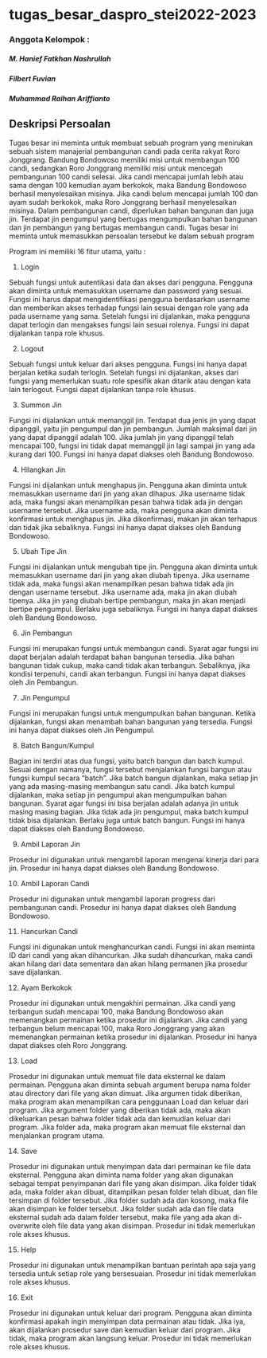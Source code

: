 # tugas_besar_daspro_stei2022-2023

### Anggota Kelompok :
##### M. Hanief Fatkhan Nashrullah
##### Filbert Fuvian
##### Muhammad Raihan Ariffianto

## Deskripsi Persoalan
Tugas besar ini meminta untuk membuat sebuah program yang menirukan
sebuah sistem manajerial pembangunan candi pada cerita rakyat Roro Jonggrang.
Bandung Bondowoso memiliki misi untuk membangun 100 candi, sedangkan Roro
Jonggrang memiliki misi untuk mencegah pembangunan 100 candi selesai. Jika candi
mencapai jumlah lebih atau sama dengan 100 kemudian ayam berkokok, maka
Bandung Bondowoso berhasil menyelesaikan misinya. Jika candi belum mencapai
jumlah 100 dan ayam sudah berkokok, maka Roro Jonggrang berhasil menyelesaikan
misinya. Dalam pembangunan candi, diperlukan bahan bangunan dan juga jin.
Terdapat jin pengumpul yang bertugas mengumpulkan bahan bangunan dan jin
pembangun yang bertugas membangun candi. Tugas besar ini meminta untuk
memasukkan persoalan tersebut ke dalam sebuah program

Program ini memiliki 16 fitur utama, yaitu :

1. Login

Sebuah fungsi untuk autentikasi data dan akses dari pengguna.
Pengguna akan diminta untuk memasukkan username dan password yang
sesuai. Fungsi ini harus dapat mengidentifikasi pengguna berdasarkan
username dan memberikan akses terhadap fungsi lain sesuai dengan role yang
ada pada username yang sama. Setelah fungsi ini dijalankan, maka pengguna
dapat terlogin dan mengakses fungsi lain sesuai rolenya. Fungsi ini dapat
dijalankan tanpa role khusus.

2. Logout

Sebuah fungsi untuk keluar dari akses pengguna. Fungsi ini hanya
dapat berjalan ketika sudah terlogin. Setelah fungsi ini dijalankan, akses dari
fungsi yang memerlukan suatu role spesifik akan ditarik atau dengan kata lain
terlogout. Fungsi dapat dijalankan tanpa role khusus.

3. Summon Jin

Fungsi ini dijalankan untuk memanggil jin. Terdapat dua jenis jin yang
dapat dipanggil, yaitu jin pengumpul dan jin pembangun. Jumlah maksimal
dari jin yang dapat dipanggil adalah 100. Jika jumlah jin yang dipanggil telah
mencapai 100, fungsi ini tidak dapat memanggil jin lagi sampai jin yang ada
kurang dari 100. Fungsi ini hanya dapat diakses oleh Bandung Bondowoso.

4. Hilangkan Jin

Fungsi ini dijalankan untuk menghapus jin. Pengguna akan diminta
untuk memasukkan username dari jin yang akan dihapus. Jika username tidak
ada, maka fungsi akan menampilkan pesan bahwa tidak ada jin dengan
username tersebut. Jika username ada, maka pengguna akan diminta
konfirmasi untuk menghapus jin. Jika dikonfirmasi, makan jin akan terhapus
dan tidak jika sebaliknya. Fungsi ini hanya dapat diakses oleh Bandung
Bondowoso.

5. Ubah Tipe Jin

Fungsi ini dijalankan untuk mengubah tipe jin. Pengguna akan diminta
untuk memasukkan username dari jin yang akan diubah tipenya. Jika
username tidak ada, maka fungsi akan menampilkan pesan bahwa tidak ada jin
dengan username tersebut. Jika username ada, maka jin akan diubah tipenya.
Jika jin yang diubah bertipe pembangun, maka jin akan menjadi bertipe
pengumpul. Berlaku juga sebaliknya. Fungsi ini hanya dapat diakses oleh
Bandung Bondowoso.

6. Jin Pembangun

Fungsi ini merupakan fungsi untuk membangun candi. Syarat agar
fungsi ini dapat berjalan adalah terdapat bahan bangunan tersedia. Jika bahan
bangunan tidak cukup, maka candi tidak akan terbangun. Sebaliknya, jika
kondisi terpenuhi, candi akan terbangun. Fungsi ini hanya dapat diakses oleh
Jin Pembangun.

7. Jin Pengumpul

Fungsi ini merupakan fungsi untuk mengumpulkan bahan bangunan. Ketika
dijalankan, fungsi akan menambah bahan bangunan yang tersedia. Fungsi ini
hanya dapat diakses oleh Jin Pengumpul.

8. Batch Bangun/Kumpul

Bagian ini terdiri atas dua fungsi, yaitu batch bangun dan batch
kumpul. Sesuai dengan namanya, fungsi tersebut menjalankan fungsi bangun
atau fungsi kumpul secara “batch”. Jika batch bangun dijalankan, maka setiap
jin yang ada masing-masing membangun satu candi. Jika batch kumpul
dijalankan, maka setiap jin pengumpul akan mengumpulkan bahan bangunan.
Syarat agar fungsi ini bisa berjalan adalah adanya jin untuk masing masing
bagian. Jika tidak ada jin pengumpul, maka batch kumpul tidak bisa
dijalankan. Berlaku juga untuk batch bangun. Fungsi ini hanya dapat diakses
oleh Bandung Bondowoso.

9. Ambil Laporan Jin

Prosedur ini digunakan untuk mengambil laporan mengenai kinerja
dari para jin. Prosedur ini hanya dapat diakses oleh Bandung Bondowoso.

10. Ambil Laporan Candi

Prosedur ini digunakan untuk mengambil laporan progress dari pembangunan
candi. Prosedur ini hanya dapat diakses oleh Bandung Bondowoso.

11. Hancurkan Candi

Fungsi ini digunakan untuk menghancurkan candi. Fungsi ini akan
meminta ID dari candi yang akan dihancurkan. Jika sudah dihancurkan, maka
candi akan hilang dari data sementara dan akan hilang permanen jika prosedur
save dijalankan.

12. Ayam Berkokok

Prosedur ini digunakan untuk mengakhiri permainan. Jika candi yang
terbangun sudah mencapai 100, maka Bandung Bondowoso akan
memenangkan permainan ketika prosedur ini dijalankan. Jika candi yang
terbangun belum mencapai 100, maka Roro Jonggrang yang akan
memenangkan permainan ketika prosedur ini dijalankan. Prosedur ini hanya
dapat diakses oleh Roro Jonggrang.

13. Load

Prosedur ini digunakan untuk memuat file data eksternal ke dalam
permainan. Pengguna akan diminta sebuah argument berupa nama folder atau
directory dari file yang akan dimuat. Jika argumen tidak diberikan, maka
program akan menampilkan cara penggunaan Load dan keluar dari program.
Jika argument folder yang diberikan tidak ada, maka akan dikeluarkan pesan
bahwa folder tidak ada dan kemudian keluar dari program. Jika folder ada,
maka program akan memuat file eksternal dan menjalankan program utama.

14. Save

Prosedur ini digunakan untuk menyimpan data dari permainan ke file
data eksternal. Pengguna akan diminta nama folder yang akan digunakan
sebagai tempat penyimpanan dari file yang akan disimpan. Jika folder tidak
ada, maka folder akan dibuat, ditampilkan pesan folder telah dibuat, dan file
tersimpan di folder tersebut. Jika folder sudah ada dan kosong, maka file akan
disimpan ke folder tersebut. Jika folder sudah ada dan file data eksternal sudah
ada dalam folder tersebut, maka file yang ada akan di-overwrite oleh file data
yang akan disimpan. Prosedur ini tidak memerlukan role akses khusus.

15. Help

Prosedur ini digunakan untuk menampilkan bantuan perintah apa saja
yang tersedia untuk setiap role yang bersesuaian. Prosedur ini tidak
memerlukan role akses khusus.

16. Exit

Prosedur ini digunakan untuk keluar dari program. Pengguna akan diminta
konfirmasi apakah ingin menyimpan data permainan atau tidak. Jika iya, akan
dijalankan prosedur save dan kemudian keluar dari program. Jika tidak, maka
program akan langsung keluar. Prosedur ini tidak memerlukan role akses
khusus.
